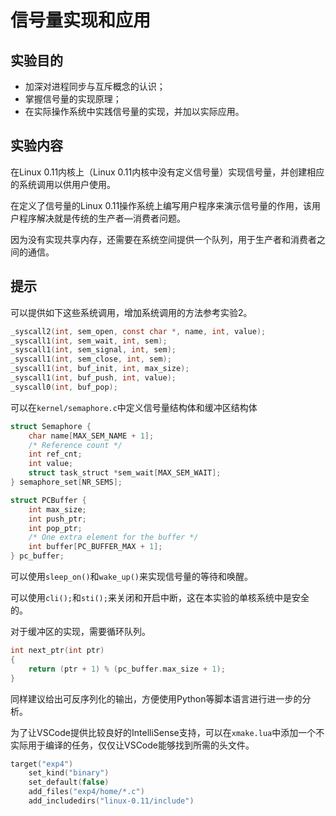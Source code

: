 # 信号量实现和应用

## 实验目的

- 加深对进程同步与互斥概念的认识；
- 掌握信号量的实现原理；
- 在实际操作系统中实践信号量的实现，并加以实际应用。

## 实验内容

在Linux 0.11内核上（Linux 0.11内核中没有定义信号量）实现信号量，并创建相应的系统调用以供用户使用。

在定义了信号量的Linux 0.11操作系统上编写用户程序来演示信号量的作用，该用户程序解决就是传统的生产者—消费者问题。

因为没有实现共享内存，还需要在系统空间提供一个队列，用于生产者和消费者之间的通信。

## 提示

可以提供如下这些系统调用，增加系统调用的方法参考实验2。

```c
_syscall2(int, sem_open, const char *, name, int, value);
_syscall1(int, sem_wait, int, sem);
_syscall1(int, sem_signal, int, sem);
_syscall1(int, sem_close, int, sem);
_syscall1(int, buf_init, int, max_size);
_syscall1(int, buf_push, int, value);
_syscall0(int, buf_pop);
```

可以在`kernel/semaphore.c`中定义信号量结构体和缓冲区结构体

```c
struct Semaphore {
    char name[MAX_SEM_NAME + 1];
    /* Reference count */
    int ref_cnt;
    int value;
    struct task_struct *sem_wait[MAX_SEM_WAIT];
} semaphore_set[NR_SEMS];

struct PCBuffer {
    int max_size;
    int push_ptr;
    int pop_ptr;
    /* One extra element for the buffer */
    int buffer[PC_BUFFER_MAX + 1];
} pc_buffer;
```

可以使用`sleep_on()`和`wake_up()`来实现信号量的等待和唤醒。

可以使用`cli();`和`sti();`来关闭和开启中断，这在本实验的单核系统中是安全的。

对于缓冲区的实现，需要循环队列。

```c
int next_ptr(int ptr)
{
    return (ptr + 1) % (pc_buffer.max_size + 1);
}
```

同样建议给出可反序列化的输出，方便使用Python等脚本语言进行进一步的分析。

为了让VSCode提供比较良好的IntelliSense支持，可以在`xmake.lua`中添加一个不实际用于编译的任务，仅仅让VSCode能够找到所需的头文件。

```lua
target("exp4")
    set_kind("binary")
    set_default(false)
    add_files("exp4/home/*.c")
    add_includedirs("linux-0.11/include")
```
